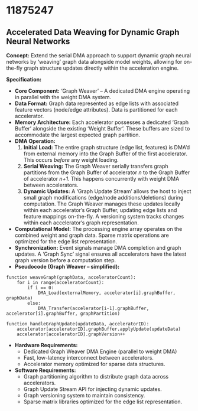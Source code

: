 # 11875247

## Accelerated Data Weaving for Dynamic Graph Neural Networks

**Concept:** Extend the serial DMA approach to support dynamic graph neural networks by ‘weaving’ graph data alongside model weights, allowing for on-the-fly graph structure updates directly within the acceleration engine.

**Specification:**

*   **Core Component:** ‘Graph Weaver’ – A dedicated DMA engine operating in parallel with the weight DMA system.
*   **Data Format:** Graph data represented as edge lists with associated feature vectors (node/edge attributes).  Data is partitioned for each accelerator.
*   **Memory Architecture:** Each accelerator possesses a dedicated ‘Graph Buffer’ alongside the existing ‘Weight Buffer’.  These buffers are sized to accommodate the largest expected graph partition.
*   **DMA Operation:**
    1.  **Initial Load:** The entire graph structure (edge list, features) is DMA’d from external memory into the Graph Buffer of the first accelerator. This occurs *before* any weight loading.
    2.  **Serial Weaving:**  The Graph Weaver serially transfers graph partitions from the Graph Buffer of accelerator *n* to the Graph Buffer of accelerator *n+1*. This happens concurrently with weight DMA between accelerators.
    3.  **Dynamic Updates:** A ‘Graph Update Stream’ allows the host to inject small graph modifications (edge/node additions/deletions) during computation. The Graph Weaver manages these updates locally within each accelerator’s Graph Buffer, updating edge lists and feature mappings on-the-fly.  A versioning system tracks changes within each accelerator’s graph representation.
*   **Computational Model:** The processing engine array operates on the combined weight and graph data.  Sparse matrix operations are optimized for the edge list representation.
*   **Synchronization:** Event signals manage DMA completion and graph updates. A ‘Graph Sync’ signal ensures all accelerators have the latest graph version before a computation step.
*   **Pseudocode (Graph Weaver – simplified):**

```
function weaveGraph(graphData, acceleratorCount):
    for i in range(acceleratorCount):
        if i == 0:
            DMA_Load(externalMemory, accelerator[i].graphBuffer, graphData)
        else:
            DMA_Transfer(accelerator[i-1].graphBuffer, accelerator[i].graphBuffer, graphPartition)

function handleGraphUpdate(updateData, acceleratorID):
    accelerator[acceleratorID].graphBuffer.applyUpdate(updateData)
    accelerator[acceleratorID].graphVersion++

```

*   **Hardware Requirements:**
    *   Dedicated Graph Weaver DMA Engine (parallel to weight DMA)
    *   Fast, low-latency interconnect between accelerators.
    *   Accelerator memory optimized for sparse data structures.
*   **Software Requirements:**
    *   Graph partitioning algorithm to distribute graph data across accelerators.
    *   Graph Update Stream API for injecting dynamic updates.
    *   Graph versioning system to maintain consistency.
    *   Sparse matrix libraries optimized for the edge list representation.
